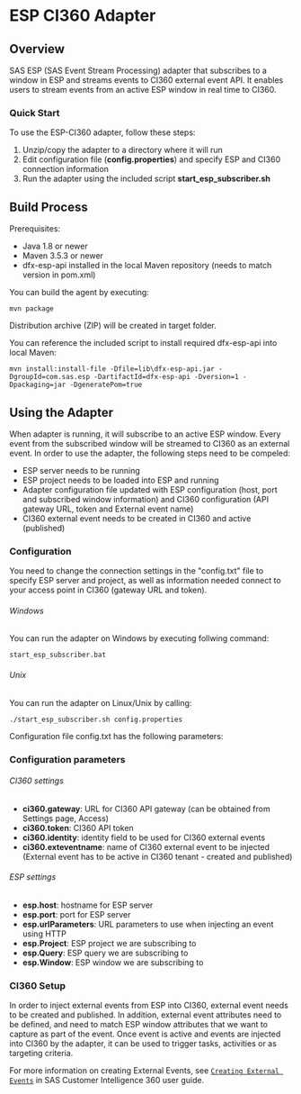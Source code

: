 # ESP CI360 Adapter

## Overview

SAS ESP (SAS Event Stream Processing) adapter that subscribes to a window in ESP and streams events to CI360 external event API. It enables users to stream events from an active ESP window in real time to CI360.

### Quick Start

To use the ESP-CI360 adapter, follow these steps:
1. Unzip/copy the adapter to a directory where it will run
2. Edit configuration file (__config.properties__) and specify ESP and CI360 connection information
3. Run the adapter using the included script __start_esp_subscriber.sh__  

## Build Process

Prerequisites: 
- Java 1.8 or newer
- Maven 3.5.3 or newer
- dfx-esp-api installed in the local Maven repository (needs to match version in pom.xml)

You can build the agent by executing:
 
```
mvn package
```

Distribution archive (ZIP) will be created in target folder. 

You can reference the included script to install required dfx-esp-api into local Maven:
 
```
mvn install:install-file -Dfile=lib\dfx-esp-api.jar -DgroupId=com.sas.esp -DartifactId=dfx-esp-api -Dversion=1 -Dpackaging=jar -DgeneratePom=true
```

## Using the Adapter

When adapter is running, it will subscribe to an active ESP window. Every event from the subscribed window will be streamed to CI360 as an external event. In order to use the adapter, the following steps need to be compeled:
- ESP server needs to be running
- ESP project needs to be loaded into ESP and running
- Adapter configuration file updated with ESP configuration (host, port and subscribed window information) and CI360 configuration (API gateway URL, token and External event name)
- CI360 external event needs to be created in CI360 and active (published)

### Configuration

You need to change the connection settings in the "config.txt" file to specify ESP server and project, as well as information needed connect to your access point in CI360 (gateway URL and token).

###### Windows
You can run the adapter on Windows by executing follwing command:
```
start_esp_subscriber.bat
```

###### Unix
You can run the adapter on Linux/Unix by calling:
```
./start_esp_subscriber.sh config.properties
```

Configuration file config.txt has the following parameters:

### Configuration parameters

###### CI360 settings
- __ci360.gateway__: URL for CI360 API gateway (can be obtained from Settings page, Access)
- __ci360.token__: CI360 API token
- __ci360.identity__: identity field to be used for CI360 external events
- __ci360.exteventname__: name of CI360 external event to be injected (External event has to be active in CI360 tenant - created and published)

###### ESP settings
- __esp.host__: hostname for ESP server
- __esp.port__: port for ESP server
- __esp.urlParameters__: URL parameters to use when injecting an event using HTTP
- __esp.Project__: ESP project we are subscribing to
- __esp.Query__: ESP query we are subscribing to
- __esp.Window__: ESP window we are subscribing to

### CI360 Setup

In order to inject external events from ESP into CI360, external event needs to be created and published. In addition, external event attributes need to be defined, and need to match ESP window attributes that we want to capture as part of the event. Once event is active and events are injected into CI360 by the adapter, it can be used to trigger tasks, activities or as targeting criteria.

For more information on creating External Events, see [`Creating External Events`](https://go.documentation.sas.com/doc/en/cintcdc/production.a/cintug/events-external.htm) in SAS Customer Intelligence 360 user guide.
